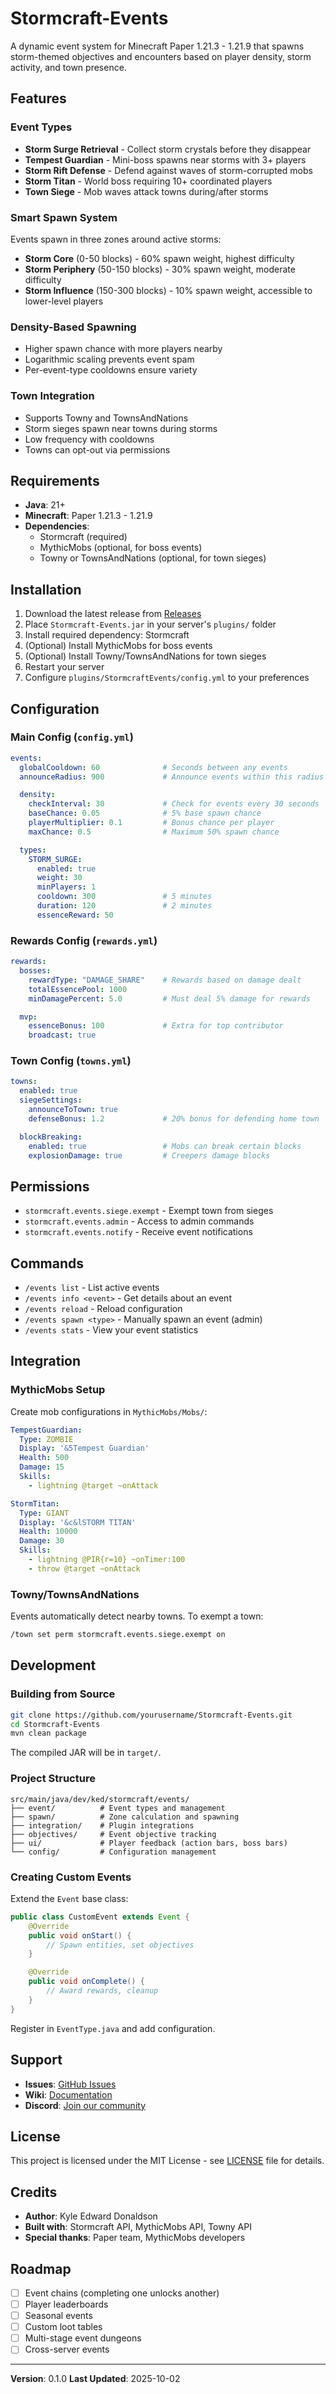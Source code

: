 # Stormcraft-Events

A dynamic event system for Minecraft Paper 1.21.3 - 1.21.9 that spawns storm-themed objectives and encounters based on player density, storm activity, and town presence.

## Features

### Event Types

- **Storm Surge Retrieval** - Collect storm crystals before they disappear
- **Tempest Guardian** - Mini-boss spawns near storms with 3+ players
- **Storm Rift Defense** - Defend against waves of storm-corrupted mobs
- **Storm Titan** - World boss requiring 10+ coordinated players
- **Town Siege** - Mob waves attack towns during/after storms

### Smart Spawn System

Events spawn in three zones around active storms:
- **Storm Core** (0-50 blocks) - 60% spawn weight, highest difficulty
- **Storm Periphery** (50-150 blocks) - 30% spawn weight, moderate difficulty
- **Storm Influence** (150-300 blocks) - 10% spawn weight, accessible to lower-level players

### Density-Based Spawning

- Higher spawn chance with more players nearby
- Logarithmic scaling prevents event spam
- Per-event-type cooldowns ensure variety

### Town Integration

- Supports Towny and TownsAndNations
- Storm sieges spawn near towns during storms
- Low frequency with cooldowns
- Towns can opt-out via permissions

## Requirements

- **Java**: 21+
- **Minecraft**: Paper 1.21.3 - 1.21.9
- **Dependencies**:
  - Stormcraft (required)
  - MythicMobs (optional, for boss events)
  - Towny or TownsAndNations (optional, for town sieges)

## Installation

1. Download the latest release from [Releases](https://github.com/yourusername/Stormcraft-Events/releases)
2. Place `Stormcraft-Events.jar` in your server's `plugins/` folder
3. Install required dependency: Stormcraft
4. (Optional) Install MythicMobs for boss events
5. (Optional) Install Towny/TownsAndNations for town sieges
6. Restart your server
7. Configure `plugins/StormcraftEvents/config.yml` to your preferences

## Configuration

### Main Config (`config.yml`)

```yaml
events:
  globalCooldown: 60              # Seconds between any events
  announceRadius: 900             # Announce events within this radius

  density:
    checkInterval: 30             # Check for events every 30 seconds
    baseChance: 0.05              # 5% base spawn chance
    playerMultiplier: 0.1         # Bonus chance per player
    maxChance: 0.5                # Maximum 50% spawn chance

  types:
    STORM_SURGE:
      enabled: true
      weight: 30
      minPlayers: 1
      cooldown: 300               # 5 minutes
      duration: 120               # 2 minutes
      essenceReward: 50
```

### Rewards Config (`rewards.yml`)

```yaml
rewards:
  bosses:
    rewardType: "DAMAGE_SHARE"    # Rewards based on damage dealt
    totalEssencePool: 1000
    minDamagePercent: 5.0         # Must deal 5% damage for rewards

  mvp:
    essenceBonus: 100             # Extra for top contributor
    broadcast: true
```

### Town Config (`towns.yml`)

```yaml
towns:
  enabled: true
  siegeSettings:
    announceToTown: true
    defenseBonus: 1.2             # 20% bonus for defending home town

  blockBreaking:
    enabled: true                 # Mobs can break certain blocks
    explosionDamage: true         # Creepers damage blocks
```

## Permissions

- `stormcraft.events.siege.exempt` - Exempt town from sieges
- `stormcraft.events.admin` - Access to admin commands
- `stormcraft.events.notify` - Receive event notifications

## Commands

- `/events list` - List active events
- `/events info <event>` - Get details about an event
- `/events reload` - Reload configuration
- `/events spawn <type>` - Manually spawn an event (admin)
- `/events stats` - View your event statistics

## Integration

### MythicMobs Setup

Create mob configurations in `MythicMobs/Mobs/`:

```yaml
TempestGuardian:
  Type: ZOMBIE
  Display: '&5Tempest Guardian'
  Health: 500
  Damage: 15
  Skills:
    - lightning @target ~onAttack

StormTitan:
  Type: GIANT
  Display: '&c&lSTORM TITAN'
  Health: 10000
  Damage: 30
  Skills:
    - lightning @PIR{r=10} ~onTimer:100
    - throw @target ~onAttack
```

### Towny/TownsAndNations

Events automatically detect nearby towns. To exempt a town:

```bash
/town set perm stormcraft.events.siege.exempt on
```

## Development

### Building from Source

```bash
git clone https://github.com/yourusername/Stormcraft-Events.git
cd Stormcraft-Events
mvn clean package
```

The compiled JAR will be in `target/`.

### Project Structure

```
src/main/java/dev/ked/stormcraft/events/
├── event/          # Event types and management
├── spawn/          # Zone calculation and spawning
├── integration/    # Plugin integrations
├── objectives/     # Event objective tracking
├── ui/             # Player feedback (action bars, boss bars)
└── config/         # Configuration management
```

### Creating Custom Events

Extend the `Event` base class:

```java
public class CustomEvent extends Event {
    @Override
    public void onStart() {
        // Spawn entities, set objectives
    }

    @Override
    public void onComplete() {
        // Award rewards, cleanup
    }
}
```

Register in `EventType.java` and add configuration.

## Support

- **Issues**: [GitHub Issues](https://github.com/yourusername/Stormcraft-Events/issues)
- **Wiki**: [Documentation](https://github.com/yourusername/Stormcraft-Events/wiki)
- **Discord**: [Join our community](#)

## License

This project is licensed under the MIT License - see [LICENSE](LICENSE) file for details.

## Credits

- **Author**: Kyle Edward Donaldson
- **Built with**: Stormcraft API, MythicMobs API, Towny API
- **Special thanks**: Paper team, MythicMobs developers

## Roadmap

- [ ] Event chains (completing one unlocks another)
- [ ] Player leaderboards
- [ ] Seasonal events
- [ ] Custom loot tables
- [ ] Multi-stage event dungeons
- [ ] Cross-server events

---

**Version**: 0.1.0
**Last Updated**: 2025-10-02
